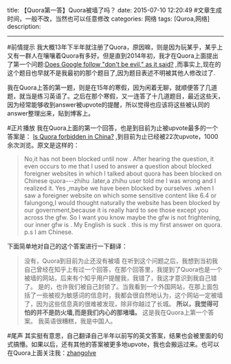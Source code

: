 title:   【Quora第一答】Quora被墙了吗？
date: 2015-07-10 12:20:49 #文章生成时间，一般不改，当然也可以任意修改
categories: 网络
tags: [Quroa,网络] 
description: 

---

#前情提示
我大概13年下半年就注册了Quora，原因嘛，则是因为玩某乎，某乎上又有一群人在嚷嚷着Quora有多好。但是直到2014年初，我才在Quora上面提出了第一个问题:[Does Google follow "don't be evil," as it said?](https://www.quora.com/Does-Google-follow-dont-be-evil-as-it-said) ,而事实上,现在的这个题目也早就不是我最初的那个题目了,因为题目表述不明被其他人修改过了.

我在Quora上答的第一题，则是在15年的寒假，因为闲着无聊，就顺便答了几道题，就当是练习英语了。之后在那个寒假，又一连答了十几道题目，最近这些天，因为经常能够收到answer被upvote的提醒，所以觉得也应该将这些被认同的answer整理出来，贴到博客上。


#正片播放
我在Quora上面的第一个回答，也是到目前为止被upvote最多的一个答案是：
[Is Quora forbidden in China?](https://www.quora.com/Is-Quora-forbidden-in-China/answer/Zhang-Olve)  ,到目前为止已经被22次upvote，1000余次浏览。原文是这样的：

>No,it has not been blocked until now .
After hearing the question, it even occurs to me that I used to answer a question about blocked foreigner websites in which I talked about quora has been blocked on Chinese quora---zhihu .later,a zhihu user told me I was wrong and I realized it.
Yes ,maybe we have been blocked by ourselves .when I saw a foreigner website on which some sensitive content like 6.4 or falungong,I would thought naturally the website has been blocked by our government,because it is really hard to see those except you across the gfw.
So I want you know maybe the gfw is not frightening, our inner gfw is .
My English is suck .
this is my first answer on quora.
p.s I am Chinese.


下面简单地对自己的这个答案进行一下翻译：
>没有，Quora到目前为止还没有被墙
在听到这个问题之后，我想到当初我自己曾经在知乎上有过一个回答，在那个回答里，我提到了Quora也是一个被墙的网站，后来有个知乎用户提醒我，我错了，我这才意识到我自己错了。
是的，也许我们被自己封锁了。当我看到一个外国网站，在那上面包括了一些被视为敏感词的信息时，我都会很自然地认为，这个网站一定被墙了，因为这些信息真的很难被发现，除非你越过了长城。
**所以，我觉得可怕的并不是防火墙,而是我们内心的那堵墙。**
这是我在Quora上第一个答案。
我英语很糟糕，我是中国人。


#尾声
其实挺有意思，自己翻译自己半年以前写的英文答案，结果也会被里面的句式搞懵。如果以后，还有其他的答案被更多地upvote，我也会搬运过来。也可以在Quora上面关注我：[zhangolve](https://www.quora.com/Zhang-Olve)




